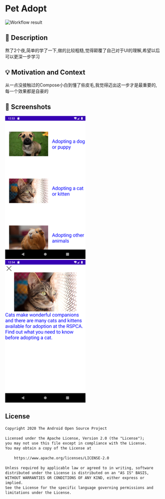 # Pet Adopt

<!--- Replace <OWNER> with your Github Username and <REPOSITORY> with the name of your repository. -->
<!--- You can find both of these in the url bar when you open your repository in github. -->
![Workflow result](https://github.com/yuchange/AndroidDevChallenge_Compose.git)


## :scroll: Description
<!--- Describe your app in one or two sentences -->
熬了2个夜,简单的学了一下,做的比较粗糙,觉得颠覆了自己对于UI的理解,希望以后可以更深一步学习

## :bulb: Motivation and Context
<!--- Optionally point readers to interesting parts of your submission. -->
<!--- What are you especially proud of? -->
从一点没接触过的Compose小白到懂了些皮毛,我觉得迈出这一步才是最重要的,每一个效果都是自豪的


## :camera_flash: Screenshots
<!-- You can add more screenshots here if you like -->
<img src="/results/screenshot_1.png" width="260">&emsp;<img src="/results/screenshot_2.png" width="260">

## License
```
Copyright 2020 The Android Open Source Project

Licensed under the Apache License, Version 2.0 (the "License");
you may not use this file except in compliance with the License.
You may obtain a copy of the License at

    https://www.apache.org/licenses/LICENSE-2.0

Unless required by applicable law or agreed to in writing, software
distributed under the License is distributed on an "AS IS" BASIS,
WITHOUT WARRANTIES OR CONDITIONS OF ANY KIND, either express or implied.
See the License for the specific language governing permissions and
limitations under the License.
```